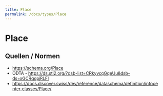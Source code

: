 ```yaml
---
title: Place
permalink: /docs/types/Place
---
```

# Place



## Quellen / Normen

* https://schema.org/Place
* ODTA - https://ds.sti2.org/?dsb-list=CRkyvcqGqeUu&dsb-ds=xGCRqopjRLFl
* https://docs.discover.swiss/dev/reference/dataschema/definition/infocenter-classes/Place/